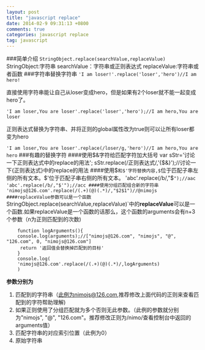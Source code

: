 ```yaml
---
layout: post
title: "javascript replace"
date: 2014-02-9 09:31:13 +0800
comments: true
categories:	javascript replace
tag: javascript
---
```

###简单介绍
`StringObject.replace(searchValue,replaceValue)`
StringObject:字符串
searchValue：字符串或正则表达式
replaceValue:字符串或者函数
###字符串替换字符串
`'I am loser!'.replace('loser','hero')//I am hero!`

直接使用字符串能让自己从loser变成hero，但是如果有2个loser就不能一起变成hero了。

`'I am loser,You are loser'.replace('loser','hero');//I am hero,You are loser `

正则表达式替换为字符串、并将正则的global属性改为true则可以让所有loser都变为hero

` 'I am loser,You are loser'.replace(/loser/g,'hero')//I am hero,You are hero `
###有趣的替换字符
####使用$&字符给匹配字符加大括号
		var sStr='讨论一下正则表达式中的replace的用法';
		sStr.replace(/正则表达式/,'{$&}');//讨论一下{正则表达式}中的replace的用法
####使用$`和$'字符替换内容,$`位于匹配子串左侧的所有文本。$'位于匹配子串右侧的所有文本。
		'abc'.replace(/b/,"$`");//aac
		'abc'.replace(/b/,"$'");//acc
####使用分组匹配组合新的字符串
		'nimojs@126.com'.replace(/(.+)(@)(.*)/,"$2$1")//@nimojs
####replaceValue参数可以是一个函数
`StringObject.replace(searchValue,replaceValue)`中的**replaceValue**可以是一个函数.如果replaceValue是一个函数的话那么，这个函数的arguments会有n+3个参数（n为正则匹配到的次数)
		
		function logArguments(){    
    	console.log(arguments);//["nimojs@126.com", "nimojs", "@", "126.com", 0, "nimojs@126.com"] 
   		 return '返回值会替换掉匹配到的目标'
		}
		console.log(
	    'nimojs@126.com'.replace(/(.+)(@)(.*)/,logArguments)
		)
**参数分别为**

1. 匹配到的字符串（此例为nimojs@126.com,推荐修改上面代码的正则来查看匹配到的字符帮助理解)
2. 如果正则使用了分组匹配就为多个否则无此参数。（此例的参数就分别为"nimojs", "@", "126.com"。推荐修改正则为/nimo/查看控制台中返回的arguments值）
3. 匹配字符串的对应索引位置（此例为0）
4. 原始字符串